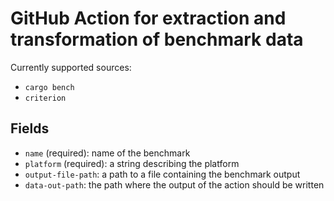 # GitHub Action for extraction and transformation of benchmark data

Currently supported sources:
 - `cargo bench`
 - `criterion`

## Fields
- `name` (required): name of the benchmark
- `platform` (required): a string describing the platform
- `output-file-path`: a path to a file containing the benchmark output
- `data-out-path`: the path where the output of the action should be written
